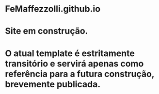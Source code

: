 # FeMaffezzolli.github.io

# Site em construção.
# O atual template é estritamente transitório e servirá apenas como referência para a futura construção, brevemente publicada.
